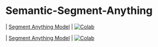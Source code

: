 # Semantic-Segment-Anything


| [Segment Anything Model](https://github.com/noorkhokhar99/Semantic-Segment-Anything/blob/main/predictor_example.ipynb) | [![Colab](https://colab.research.google.com/assets/colab-badge.svg)](https://colab.research.google.com/github/roboflow-ai/notebooks/blob/main/notebooks/how-to-segment-anything-with-sam.ipynb)

| [Segment Anything Model](https://github.com/noorkhokhar99/Semantic-Segment-Anything/blob/main/predictor_example.ipynb) | [![Colab](https://colab.research.google.com/assets/colab-badge.svg)](https://colab.research.google.com/github/roboflow-ai/notebooks/blob/main/notebooks/how-to-segment-anything-with-sam.ipynb) 

